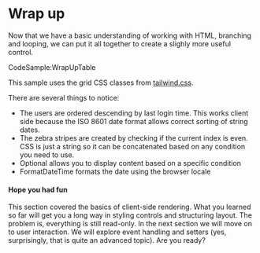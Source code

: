 # Wrap up

Now that we have a basic understanding of working with HTML, branching and looping, we can put it all together to create a slighly more useful control.

CodeSample:WrapUpTable

<div class="block-note">This sample uses the grid CSS classes from <a href="https://tailwindcss.com/docs/grid-template-rows" target="_blank">tailwind.css</a>.</div> 

There are several things to notice:

* The users are ordered descending by last login time. This works client side because the ISO 8601 date format allows correct sorting of string dates.
* The zebra stripes are created by checking if the current index is even. CSS is just a string so it can be concatenated based on any condition you need to use.
* <span class="inline-code">Optional</span> allows you to display content based on a specific condition
* <span class="inline-code">FormatDateTime</span> formats the date using the browser locale


#### Hope you had fun

This section covered the basics of client-side rendering. What you learned so far will get you a long way in styling controls and structuring layout. The problem is, everything is still read-only. In the next section we will move on to user interaction. We will explore event handling and setters (yes, surprisingly, that is quite an advanced topic). Are you ready?